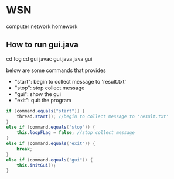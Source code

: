 # WSN
computer network homework
## How to run gui.java
cd fcg
cd gui
javac gui.java
java gui

below are some commands that provides
+ "start": begin to collect message to 'result.txt'
+ "stop": stop collect message
+ "gui": show the gui
+ "exit": quit the program

```java
if (command.equals("start")) {
    thread.start(); //begin to collect message to 'result.txt'
}
else if (command.equals("stop")) {
    this.loopFLag = false; //stop collect message
}
else if (command.equals("exit")) {
    break;
}
else if (command.equals("gui")) {
    this.initGui();
}

```
